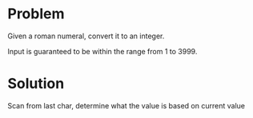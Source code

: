 Problem
===

Given a roman numeral, convert it to an integer.

Input is guaranteed to be within the range from 1 to 3999.

Solution
===

Scan from last char, determine what the value is based on current value